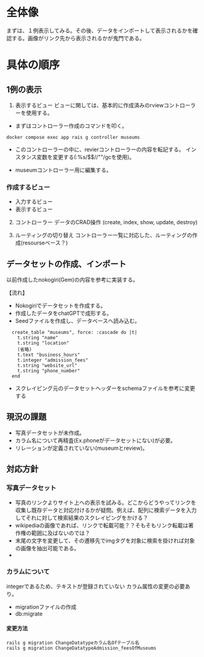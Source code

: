 
# 全体像
まずは、１例表示してみる。その後、データをインポートして表示されるかを確認する。画像がリンク先から表示されるかが鬼門である。

# 具体の順序

## 1例の表示
1. 表示するビュー
ビューに関しては、基本的に作成済みのrviewコントローラーを使用する。
- まずはコントローラー作成のコマンドを叩く。

``docker compose exec app rais g controller museums`` 

- このコントローラーの中に、revierコントローラーの内容を転記する。
インスタンス変数を変更する(:%s/$$//""/gcを使用)。

- museumコントローラー用に編集する。

### 作成するビュー
- 入力するビュー
- 表示するビュー

2. コントローラー
データのCRAD操作
(create, index, show, update, destroy)

3. ルーティングの切り替え
コントローラー一覧に対応した、ルーティングの作成(resourseベース？)

## データセットの作成、インポート
以前作成したnokogiri(Gem)の内容を参考に実装する。

【流れ】
- Nokogiriでデータセットを作成する。
- 作成したデータをchatGPTで成形する。
- Seedファイルを作成し、データベースへ読み込む。

```
  create_table "museums", force: :cascade do |t|
    t.string "name"
    t.string "location"
    (省略)
    t.text "business_hours"
    t.integer "admission_fees"
    t.string "website_url"
    t.string "phone_number"
  end
```
- スクレイピング元のデータセットヘッダーをschemaファイルを参考に変更する

## 現況の課題
- 写真データセットが未作成。
- カラム名について再精査(Ex.phoneがデータセットにない)が必要。
- リレーションが定義されていない(museumとreview)。

## 対応方針
### 写真データセット
- 写真のリンクよりサイト上への表示を試みる。どこからどうやってリンクを収集し既存データと対応付けるかが疑問。例えば、配列に検索データを入力してそれに対して検索結果のスクレイピングをかける？
- wikipediaの画像であれば、リンクで転載可能？？そもそもリンク転載は著作権の範囲に及ばないのでは？
- 末尾の文字を変更して、その遷移先でimgタグを対象に検索を掛ければ対象の画像を抽出可能である。
-

### カラムについて
integerであるため、テキストが登録されていない
カラム属性の変更の必要あり。
- migrationファイルの作成
- db:migrate

#### 変更方法
```
rails g migration ChangeDatatypeカラム名Ofテーブル名
rails g migration ChangeDatatypeAdmission_feesOfMuseums
```
